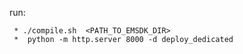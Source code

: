 run: 

     * ./compile.sh  <PATH_TO_EMSDK_DIR> 
     *  python -m http.server 8000 -d deploy_dedicated
     
